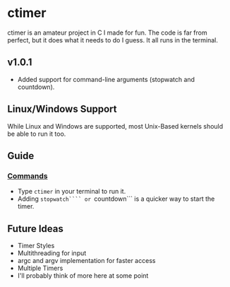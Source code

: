 # ctimer
ctimer is an amateur project in C I made for fun. The code is far from perfect, but it does what it needs to do I guess. It all runs in the terminal.

## v1.0.1
- Added support for command-line arguments (stopwatch and countdown).

## Linux/Windows Support
While Linux and Windows are supported, most Unix-Based kernels should be able to run it too.

## Guide
### <ins>Commands</ins>
- Type ```ctimer``` in your terminal to run it.
- Adding ```stopwatch```` or ```countdown``` is a quicker way to start the timer.

## Future Ideas
- Timer Styles
- Multithreading for input
- argc and argv implementation for faster access
- Multiple Timers
- I'll probably think of more here at some point

